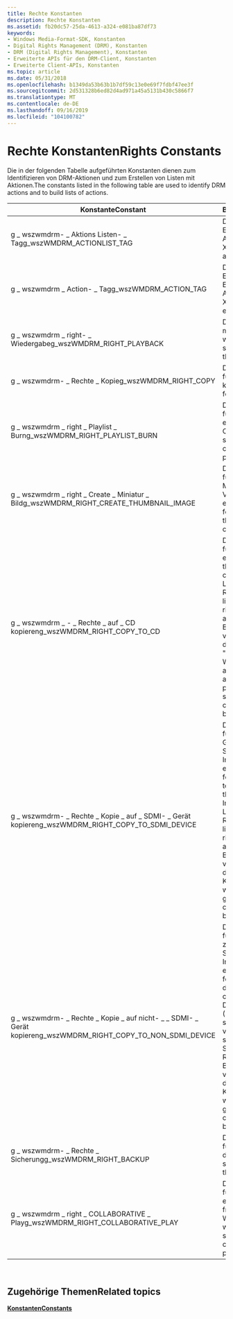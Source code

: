 ```yaml
---
title: Rechte Konstanten
description: Rechte Konstanten
ms.assetid: fb20dc57-25da-4613-a324-e081ba87df73
keywords:
- Windows Media-Format-SDK, Konstanten
- Digital Rights Management (DRM), Konstanten
- DRM (Digital Rights Management), Konstanten
- Erweiterte APIs für den DRM-Client, Konstanten
- Erweiterte Client-APIs, Konstanten
ms.topic: article
ms.date: 05/31/2018
ms.openlocfilehash: b1349da53b63b1b7df59c13e0e69f7fdbf47ee3f
ms.sourcegitcommit: 2d531328b6ed82d4ad971a45a5131b430c5866f7
ms.translationtype: MT
ms.contentlocale: de-DE
ms.lasthandoff: 09/16/2019
ms.locfileid: "104100782"
---
```

# <a name="rights-constants"></a><span data-ttu-id="ac1e0-108">Rechte Konstanten</span><span class="sxs-lookup"><span data-stu-id="ac1e0-108">Rights Constants</span></span>

<span data-ttu-id="ac1e0-109">Die in der folgenden Tabelle aufgeführten Konstanten dienen zum Identifizieren von DRM-Aktionen und zum Erstellen von Listen mit Aktionen.</span><span class="sxs-lookup"><span data-stu-id="ac1e0-109">The constants listed in the following table are used to identify DRM actions and to build lists of actions.</span></span>



| <span data-ttu-id="ac1e0-110">Konstante</span><span class="sxs-lookup"><span data-stu-id="ac1e0-110">Constant</span></span>                                        | <span data-ttu-id="ac1e0-111">BESCHREIBUNG</span><span class="sxs-lookup"><span data-stu-id="ac1e0-111">Description</span></span>                                                                                                                                                                                                                                                    |
|-------------------------------------------------|----------------------------------------------------------------------------------------------------------------------------------------------------------------------------------------------------------------------------------------------------------------|
| <span data-ttu-id="ac1e0-112">g \_ wszwmdrm- \_ Aktions Listen- \_ Tag</span><span class="sxs-lookup"><span data-stu-id="ac1e0-112">g\_wszWMDRM\_ACTIONLIST\_TAG</span></span>                    | <span data-ttu-id="ac1e0-113">Definiert den XML-Elementnamen für eine Aktionsliste.</span><span class="sxs-lookup"><span data-stu-id="ac1e0-113">Defines the XML element name for an action list.</span></span>                                                                                                                                                                                                               |
| <span data-ttu-id="ac1e0-114">g \_ wszwmdrm \_ Action- \_ Tag</span><span class="sxs-lookup"><span data-stu-id="ac1e0-114">g\_wszWMDRM\_ACTION\_TAG</span></span>                        | <span data-ttu-id="ac1e0-115">Definiert den XML-Elementnamen für einen Eintrag in einer Aktionsliste.</span><span class="sxs-lookup"><span data-stu-id="ac1e0-115">Defines the XML element name for an entry in an action list.</span></span>                                                                                                                                                                                                   |
| <span data-ttu-id="ac1e0-116">g \_ wszwmdrm \_ right- \_ Wiedergabe</span><span class="sxs-lookup"><span data-stu-id="ac1e0-116">g\_wszWMDRM\_RIGHT\_PLAYBACK</span></span>                    | <span data-ttu-id="ac1e0-117">Definiert die Zeichenfolge, mit der Inhalt wiedergegeben werden soll.</span><span class="sxs-lookup"><span data-stu-id="ac1e0-117">Defines the string for the right to play content.</span></span>                                                                                                                                                                                                              |
| <span data-ttu-id="ac1e0-118">g \_ wszwmdrm- \_ Rechte \_ Kopie</span><span class="sxs-lookup"><span data-stu-id="ac1e0-118">g\_wszWMDRM\_RIGHT\_COPY</span></span>                        | <span data-ttu-id="ac1e0-119">Definiert die Zeichenfolge für das Recht, Inhalte zu kopieren.</span><span class="sxs-lookup"><span data-stu-id="ac1e0-119">Defines the string for the right to copy content.</span></span>                                                                                                                                                                                                              |
| <span data-ttu-id="ac1e0-120">g \_ wszwmdrm \_ right \_ Playlist \_ Burn</span><span class="sxs-lookup"><span data-stu-id="ac1e0-120">g\_wszWMDRM\_RIGHT\_PLAYLIST\_BURN</span></span>              | <span data-ttu-id="ac1e0-121">Definiert die Zeichenfolge für das Recht, Inhalte als Teil einer Wiedergabeliste auf CD zu brennen.</span><span class="sxs-lookup"><span data-stu-id="ac1e0-121">Defines the string for the right to burn content to CD as part of a playlist.</span></span>                                                                                                                                                                                  |
| <span data-ttu-id="ac1e0-122">g \_ wszwmdrm \_ right \_ Create \_ Miniatur \_ Bild</span><span class="sxs-lookup"><span data-stu-id="ac1e0-122">g\_wszWMDRM\_RIGHT\_CREATE\_THUMBNAIL\_IMAGE</span></span>    | <span data-ttu-id="ac1e0-123">Definiert die Zeichenfolge für das Recht, ein Miniaturbild aus Videoinhalten zu erstellen.</span><span class="sxs-lookup"><span data-stu-id="ac1e0-123">Defines the string for the right to create a thumbnail image from video content.</span></span>                                                                                                                                                                               |
| <span data-ttu-id="ac1e0-124">g \_ wszwmdrm \_ - \_ Rechte \_ auf \_ CD kopieren</span><span class="sxs-lookup"><span data-stu-id="ac1e0-124">g\_wszWMDRM\_RIGHT\_COPY\_TO\_CD</span></span>                | <span data-ttu-id="ac1e0-125">Definiert die Zeichenfolge für das Recht, Inhalte auf eine CD zu kopieren.</span><span class="sxs-lookup"><span data-stu-id="ac1e0-125">Defines the string for the right to copy content to a CD.</span></span> <span data-ttu-id="ac1e0-126">Neue Lizenzen sollten dieses Recht nicht verwenden.</span><span class="sxs-lookup"><span data-stu-id="ac1e0-126">New licenses should not use this right.</span></span> <span data-ttu-id="ac1e0-127">Stattdessen sollten alle Rechte, die die Berechtigung zum Kopieren von Inhalten erteilen, von der Berechtigung "Kopieren" und der Wiedergabeliste "Burn" abgedeckt werden.</span><span class="sxs-lookup"><span data-stu-id="ac1e0-127">Instead, all rights granting permission to copy content should be covered by the copy right and the playlist burn right.</span></span>                                     |
| <span data-ttu-id="ac1e0-128">g \_ wszwmdrm- \_ Rechte \_ Kopie \_ auf \_ SDMI- \_ Gerät kopieren</span><span class="sxs-lookup"><span data-stu-id="ac1e0-128">g\_wszWMDRM\_RIGHT\_COPY\_TO\_SDMI\_DEVICE</span></span>      | <span data-ttu-id="ac1e0-129">Definiert die Zeichenfolge für das Recht, Inhalte auf ein Gerät zu kopieren, das der Secure Digital Music Initiative (SDMI) entspricht.</span><span class="sxs-lookup"><span data-stu-id="ac1e0-129">Defines the string for the right to copy content to a device that conforms to the Secure Digital Music Initiative (SDMI).</span></span> <span data-ttu-id="ac1e0-130">Neue Lizenzen sollten dieses Recht nicht verwenden.</span><span class="sxs-lookup"><span data-stu-id="ac1e0-130">New licenses should not use this right.</span></span> <span data-ttu-id="ac1e0-131">Stattdessen sollten alle Rechte, die die Berechtigung zum Kopieren von Inhalten erteilen, von der Berechtigung zum Kopieren abgedeckt werden.</span><span class="sxs-lookup"><span data-stu-id="ac1e0-131">Instead, all rights granting permission to copy content should be covered by the copy right.</span></span> |
| <span data-ttu-id="ac1e0-132">g \_ wszwmdrm- \_ Rechte \_ Kopie \_ auf nicht- \_ \_ SDMI- \_ Gerät kopieren</span><span class="sxs-lookup"><span data-stu-id="ac1e0-132">g\_wszWMDRM\_RIGHT\_COPY\_TO\_NON\_SDMI\_DEVICE</span></span> | <span data-ttu-id="ac1e0-133">Definiert die Zeichenfolge für das Recht, auf ein Gerät zu kopieren, das nicht der Secure Digital Music Initiative (SDMI) entspricht.</span><span class="sxs-lookup"><span data-stu-id="ac1e0-133">Defines the string for the right to copy to a device that does not conform to the Secure Digital Music Initiative (SDMI).</span></span> <span data-ttu-id="ac1e0-134">Neue Lizenzen sollten dieses Recht nicht verwenden.</span><span class="sxs-lookup"><span data-stu-id="ac1e0-134">New licenses should not use this right.</span></span> <span data-ttu-id="ac1e0-135">Stattdessen sollten alle Rechte, die die Berechtigung zum Kopieren von Inhalten erteilen, von der Berechtigung zum Kopieren abgedeckt werden.</span><span class="sxs-lookup"><span data-stu-id="ac1e0-135">Instead, all rights granting permission to copy content should be covered by the copy right.</span></span> |
| <span data-ttu-id="ac1e0-136">g \_ wszwmdrm- \_ Rechte \_ Sicherung</span><span class="sxs-lookup"><span data-stu-id="ac1e0-136">g\_wszWMDRM\_RIGHT\_BACKUP</span></span>                      | <span data-ttu-id="ac1e0-137">Definiert die Zeichenfolge für das Recht zum Sichern der Lizenz.</span><span class="sxs-lookup"><span data-stu-id="ac1e0-137">Defines the string for the right to backup the license.</span></span>                                                                                                                                                                                                        |
| <span data-ttu-id="ac1e0-138">g \_ wszwmdrm \_ right \_ COLLABORATIVE \_ Play</span><span class="sxs-lookup"><span data-stu-id="ac1e0-138">g\_wszWMDRM\_RIGHT\_COLLABORATIVE\_PLAY</span></span>         | <span data-ttu-id="ac1e0-139">Definiert die Zeichenfolge für das Recht, Inhalte über ein Netzwerk als Teil einer freigegebenen Wiedergabeliste wiederzugeben.</span><span class="sxs-lookup"><span data-stu-id="ac1e0-139">Defines the string for the right to play content over a network as part of a shared playlist.</span></span>                                                                                                                                                                  |



 

## <a name="related-topics"></a><span data-ttu-id="ac1e0-140">Zugehörige Themen</span><span class="sxs-lookup"><span data-stu-id="ac1e0-140">Related topics</span></span>

<dl> <dt>

[<span data-ttu-id="ac1e0-141">**Konstanten**</span><span class="sxs-lookup"><span data-stu-id="ac1e0-141">**Constants**</span></span>](constants.md)
</dt> </dl>

 

 





